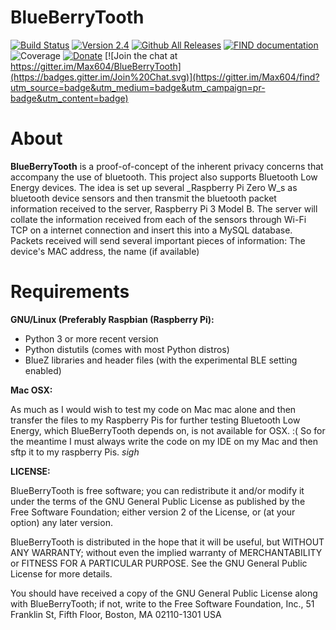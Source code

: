 # BlueBerryTooth

[![Build Status](https://travis-ci.org/Max604/BlueBerryTooth.svg?branch=master)](https://travis-ci.org/Max604/BlueBerryTooth)
[![Version 2.4](https://img.shields.io/badge/version-1.0-brightgreen.svg)](https://www.internalpositioning.com/guide/development/)
[![Github All Releases](https://img.shields.io/github/downloads/Max604/BlueBerryTooth/total.svg)](https://github.com/Max604/BlueBerryTooth/releases)
[![FIND documentation](https://img.shields.io/badge/find-documentation-blue.svg)](https://github.com/Max604/BlueBerryTooth/wiki)
![Coverage](https://img.shields.io/badge/coverage-57%25-orange.svg)
[![Donate](https://img.shields.io/badge/donate-$1-brown.svg)](https://www.paypal.me/Max604/1.00)
[![Join the chat at https://gitter.im/Max604/BlueBerryTooth](https://badges.gitter.im/Join%20Chat.svg)](https://gitter.im/Max604/find?utm_source=badge&utm_medium=badge&utm_campaign=pr-badge&utm_content=badge)

# About

**BlueBerryTooth** is a proof-of-concept of the inherent privacy concerns that accompany the use of bluetooth. This project also supports Bluetooth Low Energy devices.
The idea is set up several _Raspberry Pi Zero W_s as bluetooth device sensors and then transmit the bluetooth packet information received to the server, Raspberry Pi 3 Model B.
The server will collate the information received from each of the sensors through Wi-Fi TCP on a internet connection and insert this into a MySQL database.
Packets received will send several important pieces of information: The device's MAC address, the name (if available)

# Requirements

**GNU/Linux (Preferably Raspbian (Raspberry Pi):**

- Python 3 or more recent version
- Python distutils (comes with most Python distros)
- BlueZ libraries and header files (with the experimental BLE setting enabled)

**Mac OSX:**

As much as I would wish to test my code on Mac mac alone and then transfer the files to my Raspberry Pis for further testing Bluetooth Low Energy, which BlueBerryTooth depends on, is not available for OSX. :(
So for the meantime I must always write the code on my IDE on my Mac and then sftp it to my raspberry Pis. _sigh_

**LICENSE:**

  BlueBerryTooth is free software; you can redistribute it and/or modify it under the
  terms of the GNU General Public License as published by the Free Software
  Foundation; either version 2 of the License, or (at your option) any later
  version.

  BlueBerryTooth is distributed in the hope that it will be useful, but WITHOUT ANY
  WARRANTY; without even the implied warranty of MERCHANTABILITY or FITNESS FOR
  A PARTICULAR PURPOSE. See the GNU General Public License for more details.

  You should have received a copy of the GNU General Public License along with
  BlueBerryTooth; if not, write to the Free Software Foundation, Inc., 51 Franklin St,
  Fifth Floor, Boston, MA  02110-1301  USA